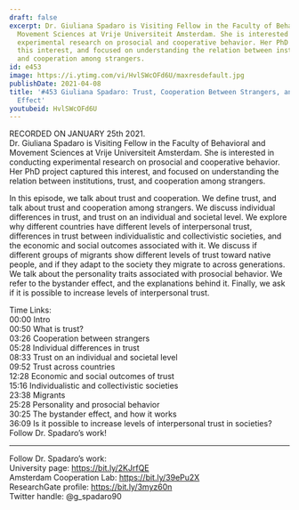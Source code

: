 ```yaml
---
draft: false
excerpt: Dr. Giuliana Spadaro is Visiting Fellow in the Faculty of Behavioral and
  Movement Sciences at Vrije Universiteit Amsterdam. She is interested in conducting
  experimental research on prosocial and cooperative behavior. Her PhD project captured
  this interest, and focused on understanding the relation between institutions, trust,
  and cooperation among strangers.
id: e453
image: https://i.ytimg.com/vi/HvlSWcOFd6U/maxresdefault.jpg
publishDate: 2021-04-08
title: '#453 Giuliana Spadaro: Trust, Cooperation Between Strangers, and the Bystander
  Effect'
youtubeid: HvlSWcOFd6U
---
```

RECORDED ON JANUARY 25th 2021.  
Dr. Giuliana Spadaro is Visiting Fellow in the Faculty of Behavioral and Movement Sciences at Vrije Universiteit Amsterdam. She is interested in conducting experimental research on prosocial and cooperative behavior. Her PhD project captured this interest, and focused on understanding the relation between institutions, trust, and cooperation among strangers.

In this episode, we talk about trust and cooperation. We define trust, and talk about trust and cooperation among strangers. We discuss individual differences in trust, and trust on an individual and societal level. We explore why different countries have different levels of interpersonal trust, differences in trust between individualistic and collectivistic societies, and the economic and social outcomes associated with it. We discuss if different groups of migrants show different levels of trust toward native people, and if they adapt to the society they migrate to across generations. We talk about the personality traits associated with prosocial behavior. We refer to the bystander effect, and the explanations behind it. Finally, we ask if it is possible to increase levels of interpersonal trust.

Time Links:  
00:00 Intro  
00:50  What is trust?  
03:26  Cooperation between strangers  
05:28  Individual differences in trust  
08:33  Trust on an individual and societal level   
09:52  Trust across countries  
12:28  Economic and social outcomes of trust  
15:16  Individualistic and collectivistic societies  
23:38  Migrants  
25:28  Personality and prosocial behavior  
30:25  The bystander effect, and how it works  
36:09  Is it possible to increase levels of interpersonal trust in societies?  
  Follow Dr. Spadaro’s work!

---

Follow Dr. Spadaro’s work:  
University page: https://bit.ly/2KJrfQE  
Amsterdam Cooperation Lab: https://bit.ly/39ePu2X  
ResearchGate profile: https://bit.ly/3myz60n  
Twitter handle: @g_spadaro90
